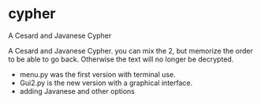 # cypher
A Cesard and Javanese Cypher 

A Cesard and Javanese Cypher.
you can mix the 2, but memorize the order to be able to go back.
Otherwise the text will no longer be decrypted.

- menu.py was the first version with terminal use.
- Gui2.py is the new version with a graphical interface.
- adding Javanese and other options
